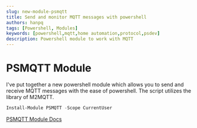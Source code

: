 ```yaml
---
slug: new-module-psmqtt
title: Send and monitor MQTT messages with powershell
authors: hanpq
tags: [Powershell, Modules]
keywords: [powershell,mqtt,home automation,protocol,psdev]
description: Powershell module to work with MQTT
---
```


<div class="fb-share-button"
data-href="https://getps.dev/blog/new-module-psmqtt"
data-layout="button"
data-size="small">
</div>

# PSMQTT Module

I've put together a new powershell module which allows you to send and receive MQTT messages with the ease of powershell. The script utilizes the library of M2MQTT.

```powershell
Install-Module PSMQTT -Scope CurrentUser
```

[PSMQTT Module Docs](https://getps.dev/modules/PSMQTT/getstarted)

<Comments />
